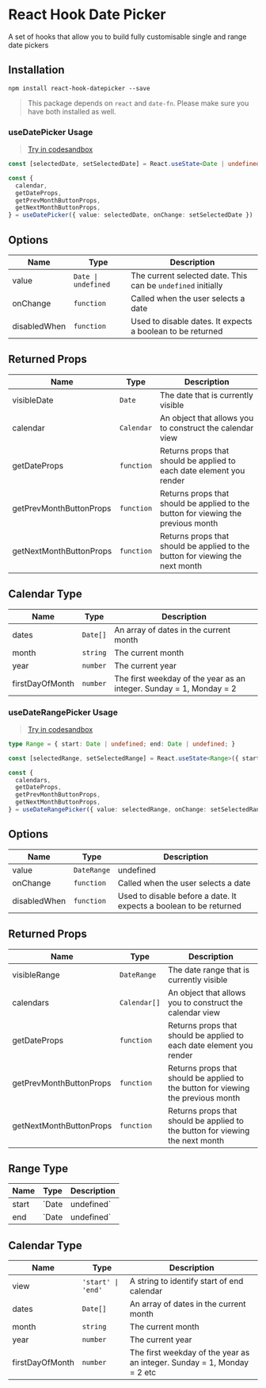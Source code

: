 # React Hook Date Picker

A set of hooks that allow you to build fully customisable single and range date pickers
## Installation

```
npm install react-hook-datepicker --save
```

> This package depends on `react` and `date-fn`. Please make sure you have both installed as well.


### useDatePicker Usage

> [Try in codesandbox](https://codesandbox.io/s/datepicker-jx7si?file=/src/DatePicker.tsx)

```ts
const [selectedDate, setSelectedDate] = React.useState<Date | undefined>()

const {
  calendar,
  getDateProps,
  getPrevMonthButtonProps,
  getNextMonthButtonProps,
} = useDatePicker({ value: selectedDate, onChange: setSelectedDate })
```

## Options

| Name         | Type                               | Description                                                  |
| ------------ | ---------------------------------- | ------------------------------------------------------------ |
| value        | <code>Date &#124; undefined</code> | The current selected date. This can be `undefined` initially |
| onChange     | `function`                         | Called when the user selects a date                          |
| disabledWhen | `function`                         | Used to disable dates. It expects a boolean to be returned   |

## Returned Props

| Name                     | Type        | Description                                                                       |
| ------------------------ | ----------- | --------------------------------------------------------------------------------- |
| visibleDate              | `Date`      | The date that is currently visible                                                |
| calendar                 | `Calendar`  | An object that allows you to construct the calendar view                          |
| getDateProps             | `function`  | Returns props that should be applied to each date element you render              |
| getPrevMonthButtonProps  | `function`  | Returns props that should be applied to the button for viewing the previous month |
| getNextMonthButtonProps  | `function`  | Returns props that should be applied to the button for viewing the next month     |

## Calendar Type

| Name            | Type     | Description                                                         |
| --------------- | -------- | ------------------------------------------------------------------- |
| dates           | `Date[]` | An array of dates in the current month                              |
| month           | `string` | The current month                                                   |
| year            | `number` | The current year                                                    |
| firstDayOfMonth | `number` | The first weekday of the year as an integer. Sunday = 1, Monday = 2 |


### useDateRangePicker Usage

> [Try in codesandbox](https://codesandbox.io/s/daterangepicker-z22se?file=/src/DateRangePicker.tsx)

```ts
type Range = { start: Date | undefined; end: Date | undefined; }

const [selectedRange, setSelectedRange] = React.useState<Range>({ start: undefined, end: undefined })

const {
  calendars,
  getDateProps,
  getPrevMonthButtonProps,
  getNextMonthButtonProps,
} = useDateRangePicker({ value: selectedRange, onChange: setSelectedRange })
```

## Options

| Name         | Type        | Description                                                             |
| ------------ | ----------- | ----------------------------------------------------------------------- |
| value        | `DateRange` | undefined | The current selected range. This can be undefined initially |
| onChange     | `function`  | Called when the user selects a date                                     |
| disabledWhen | `function`  | Used to disable before a date. It expects a boolean to be returned      |

## Returned Props

| Name                      | Type         | Description                                                                       |
| ------------------------- | ------------ | --------------------------------------------------------------------------------- |
| visibleRange              | `DateRange`  | The date range that is currently visible                                          |
| calendars                 | `Calendar[]` | An object that allows you to construct the calendar view                          |
| getDateProps              | `function`   | Returns props that should be applied to each date element you render              |
| getPrevMonthButtonProps   | `function`   | Returns props that should be applied to the button for viewing the previous month |
| getNextMonthButtonProps   | `function`   | Returns props that should be applied to the button for viewing the next month     |

## Range Type

| Name  | Type               | Description                                           |
| ----- | ------------------ | ----------------------------------------------------- |
| start | `Date | undefined` | JS Date format that represents the start of the range |
| end   | `Date | undefined` | JS Date format that represents the end of the range   |
## Calendar Type

| Name            | Type                              | Description                                                             |
| --------------- | --------------------------------- | ----------------------------------------------------------------------- |
| view            | <code>'start' &#124; 'end'</code> | A string to identify start of end calendar                              |
| dates           | `Date[]`                          | An array of dates in the current month                                  |
| month           | `string`                          | The current month                                                       |
| year            | `number`                          | The current year                                                        |
| firstDayOfMonth | `number`                          | The first weekday of the year as an integer. Sunday = 1, Monday = 2 etc |

